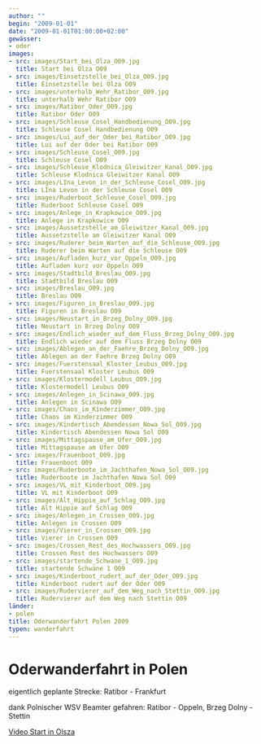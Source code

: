 ```yaml
---
author: ""
begin: "2009-01-01"
date: "2009-01-01T01:00:00+02:00"
gewässer:
- oder
images:
- src: images/Start_bei_Olza_O09.jpg
  title: Start bei Olza O09
- src: images/Einsetzstelle_bei_Olza_O09.jpg
  title: Einsetzstelle bei Olza O09
- src: images/unterhalb_Wehr_Ratibor_O09.jpg
  title: unterhalb Wehr Ratibor O09
- src: images/Ratibor_Oder_O09.jpg
  title: Ratibor Oder O09
- src: images/Schleuse_Cosel_Handbedienung_O09.jpg
  title: Schleuse Cosel Handbedienung O09
- src: images/Lui_auf_der_Oder_bei_Ratibor_O09.jpg
  title: Lui auf der Oder bei Ratibor O09
- src: images/Schleuse_Cosel_O09.jpg
  title: Schleuse Cosel O09
- src: images/Schleuse_Klodnica_Gleiwitzer_Kanal_O09.jpg
  title: Schleuse Klodnica Gleiwitzer Kanal O09
- src: images/LIna_Levon_in_der_Schleuse_Cosel_O09.jpg
  title: LIna Levon in der Schleuse Cosel O09
- src: images/Ruderboot_Schleuse_Cosel_O09.jpg
  title: Ruderboot Schleuse Cosel O09
- src: images/Anlege_in_Krapkowice_O09.jpg
  title: Anlege in Krapkowice O09
- src: images/Aussetzstelle_am_Gleiwitzer_Kanal_O09.jpg
  title: Aussetzstelle am Gleiwitzer Kanal O09
- src: images/Ruderer_beim_Warten_auf_die_Schleuse_O09.jpg
  title: Ruderer beim Warten auf die Schleuse O09
- src: images/Aufladen_kurz_vor_Oppeln_O09.jpg
  title: Aufladen kurz vor Oppeln O09
- src: images/Stadtbild_Breslau_O09.jpg
  title: Stadtbild Breslau O09
- src: images/Breslau_O09.jpg
  title: Breslau O09
- src: images/Figuren_in_Breslau_O09.jpg
  title: Figuren in Breslau O09
- src: images/Neustart_in_Brzeg_Dolny_O09.jpg
  title: Neustart in Brzeg Dolny O09
- src: images/Endlich_wieder_auf_dem_Fluss_Brzeg_Dolny_O09.jpg
  title: Endlich wieder auf dem Fluss Brzeg Dolny O09
- src: images/Ablegen_an_der_Faehre_Brzeg_Dolny_O09.jpg
  title: Ablegen an der Faehre Brzeg Dolny O09
- src: images/Fuerstensaal_Kloster_Leubus_O09.jpg
  title: Fuerstensaal Kloster Leubus O09
- src: images/Klostermodell_Leubus_O09.jpg
  title: Klostermodell Leubus O09
- src: images/Anlegen_in_Scinawa_O09.jpg
  title: Anlegen in Scinawa O09
- src: images/Chaos_im_Kinderzimmer_O09.jpg
  title: Chaos im Kinderzimmer O09
- src: images/Kindertisch_Abendessen_Nowa_Sol_O09.jpg
  title: Kindertisch Abendessen Nowa Sol O09
- src: images/Mittagspause_am_Ufer_O09.jpg
  title: Mittagspause am Ufer O09
- src: images/Frauenboot_O09.jpg
  title: Frauenboot O09
- src: images/Ruderboote_im_Jachthafen_Nowa_Sol_O09.jpg
  title: Ruderboote im Jachthafen Nowa Sol O09
- src: images/VL_mit_Kinderboot_O09.jpg
  title: VL mit Kinderboot O09
- src: images/Alt_Hippie_auf_Schlag_O09.jpg
  title: Alt Hippie auf Schlag O09
- src: images/Anlegen_in_Crossen_O09.jpg
  title: Anlegen in Crossen O09
- src: images/Vierer_in_Crossen_O09.jpg
  title: Vierer in Crossen O09
- src: images/Crossen_Rest_des_Hochwassers_O09.jpg
  title: Crossen Rest des Hochwassers O09
- src: images/startende_Schwane_1_O09.jpg
  title: startende Schwäne 1 O09
- src: images/Kinderboot_rudert_auf_der_Oder_O09.jpg
  title: Kinderboot rudert auf der Oder O09
- src: images/Rudervierer_auf_dem_Weg_nach_Stettin_O09.jpg
  title: Rudervierer auf dem Weg nach Stettin O09
länder:
- polen
title: Oderwanderfahrt Polen 2009
typen: wanderfahrt
---
```


# Oderwanderfahrt in Polen


eigentlich geplante Strecke: Ratibor - Frankfurt

dank Polnischer WSV Beamter gefahren: Ratibor - Oppeln, Brzeg Dolny - Stettin

[Video Start in Olsza](/berichte/2009/start_olsza_oder_09)
